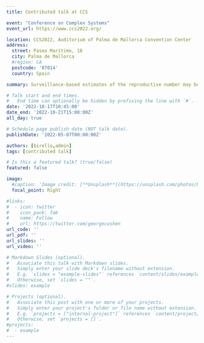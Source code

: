 ```yaml
---
title: Contributed talk at CCS

event: "Conference on Complex Systems"
event_url: https://www.ccs2022.org/

location: CCS2022, Auditorium of Palma de Mallorca Convention Center
address:
  street: Paseo Marítimo, 18
  city: Palma de Mallorca
  #region: CA
  postcode: '07014'
  country: Spain

summary: Surveillance-based estimates of the reproductive number may be biased in spatially structured populations.

# Talk start and end times.
#   End time can optionally be hidden by prefixing the line with `#`.
date: '2022-10-17T10:45:00'
date_end: '2022-10-21T15:00:00Z'
all_day: true

# Schedule page publish date (NOT talk date).
publishDate: '2022-05-07T00:00:00Z'

authors: [birello,admin]
tags: [contributed talk]

# Is this a featured talk? (true/false)
featured: false

image:
  #caption: 'Image credit: [**Unsplash**](https://unsplash.com/photos/bzdhc5b3Bxs)'
  focal_point: Right

#links:
#  - icon: twitter
#    icon_pack: fab
#    name: Follow
#    url: https://twitter.com/georgecushen
url_code: ''
url_pdf: ''
url_slides: ''
url_video: ''

# Markdown Slides (optional).
#   Associate this talk with Markdown slides.
#   Simply enter your slide deck's filename without extension.
#   E.g. `slides = "example-slides"` references `content/slides/example-slides.md`.
#   Otherwise, set `slides = ""`.
#slides: example

# Projects (optional).
#   Associate this post with one or more of your projects.
#   Simply enter your project's folder or file name without extension.
#   E.g. `projects = ["internal-project"]` references `content/project/deep-learning/index.md`.
#   Otherwise, set `projects = []`.
#projects:
#  - example
---
```

